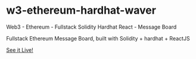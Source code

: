 # w3-ethereum-hardhat-waver
 Web3 - Ethereum - Fullstack Solidity Hardhat React - Message Board

Fullstack Ethereum Message Board, built with Solidity + hardhat + ReactJS

[See it Live!](https://waveportal-starter-project.matanwrites.repl.co/)
